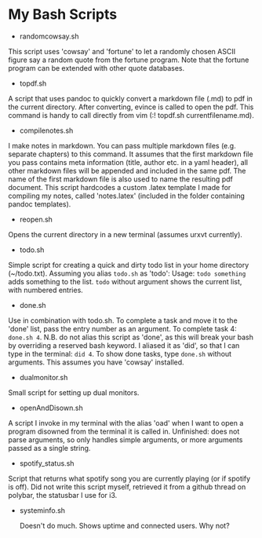 # My Bash Scripts

* randomcowsay.sh

This script uses 'cowsay' and 'fortune' to let a randomly chosen ASCII figure say a random quote from the fortune program. Note that the fortune program can be extended with other quote databases.

* topdf.sh 

A script that uses pandoc to quickly convert a markdown file (.md) to pdf in the current directory. After converting, evince is called to open the pdf. This command is handy to call directly from vim (:! topdf.sh currentfilename.md).

* compilenotes.sh

I make notes in markdown. 
You can pass multiple markdown files (e.g. separate chapters) to this command. 
It assumes that the first markdown file you pass contains meta information (title, author etc. in a yaml header), all other markdown files will be appended and included in the same pdf. 
The name of the first markdown file is also used to name the resulting pdf document.
This script hardcodes a custom .latex template I made for compiling my notes, called 'notes.latex' (included in the folder containing pandoc templates).    

* reopen.sh

Opens the current directory in a new terminal (assumes urxvt currently).

* todo.sh

Simple script for creating a quick and dirty todo list in your home directory (~/todo.txt).
Assuming you alias `todo.sh` as 'todo':
Usage: `todo something` adds something to the list.
`todo` without argument shows the current list, with numbered entries.

* done.sh

Use in combination with todo.sh. To complete a task and move it to the 'done' list, pass the entry number as an argument. To complete task 4: `done.sh 4`. N.B. do not alias this script as 'done', as this will break your bash by overriding a reserved bash keyword. 
I aliased it as 'did', so that I can type in the terminal: `did 4`. 
To show done tasks, type `done.sh` without arguments. This assumes you have 'cowsay' installed.

* dualmonitor.sh

Small script for setting up dual monitors. 

* openAndDisown.sh

A script I invoke in my terminal with the alias 'oad' when I want to open a program disowned from the terminal it is called in. Unfinished: does not parse arguments, so only handles simple arguments, or more arguments passed as a single string.

* spotify\_status.sh

Script that returns what spotify song you are currently playing (or if spotify is off).
Did not write this script myself, retrieved it from a github thread on polybar, the statusbar I use for i3.

* systeminfo.sh

	Doesn't do much. Shows uptime and connected users. Why not?
